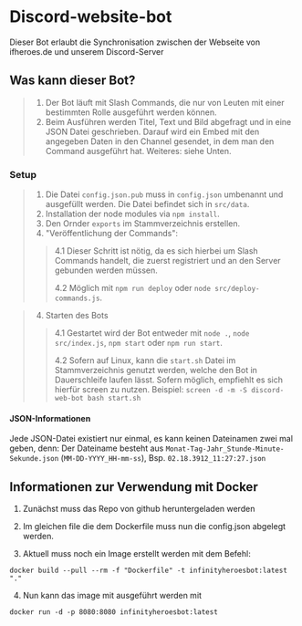 # Discord-website-bot
Dieser Bot erlaubt die Synchronisation zwischen der Webseite von ifheroes.de und unserem Discord-Server

## Was kann dieser Bot?

> 1. Der Bot läuft mit Slash Commands, die nur von Leuten mit einer bestimmten Rolle ausgeführt werden können.
> 2. Beim Ausführen werden Titel, Text und Bild abgefragt und in eine JSON Datei geschrieben. Darauf wird ein Embed mit den angegeben Daten in den Channel gesendet, in dem man den Command ausgeführt hat. Weiteres: siehe Unten.

### Setup

> 1. Die Datei `config.json.pub` muss in `config.json` umbenannt und ausgefüllt werden. Die Datei befindet sich in `src/data`.
> 2. Installation der node modules via `npm install`.
> 3. Den Ornder `exports` im Stammverzeichnis erstellen.
> 4. "Veröffentlichung der Commands":
>> 4.1 Dieser Schritt ist nötig, da es sich hierbei um Slash Commands handelt, die zuerst registriert und an den Server gebunden werden müssen.
>> 
>> 4.2 Möglich mit `npm run deploy` oder `node src/deploy-commands.js`.

> 4. Starten des Bots
>> 4.1 Gestartet wird der Bot entweder mit `node .`, `node src/index.js`, `npm start` oder `npm run start`.
>> 
>> 4.2 Sofern auf Linux, kann die `start.sh` Datei im Stammverzeichnis genutzt werden, welche den Bot in Dauerschleife laufen lässt. Sofern möglich, empfiehlt es sich hierfür screen zu nutzen. Beispiel: `screen -d -m -S discord-web-bot bash start.sh`

#### JSON-Informationen

Jede JSON-Datei existiert nur einmal, es kann keinen Dateinamen zwei mal geben, denn:
Der Dateiname besteht aus `Monat-Tag-Jahr_Stunde-Minute-Sekunde.json` (`MM-DD-YYYY_HH-mm-ss`), Bsp. `02.18.3912_11:27:27.json`

## Informationen zur Verwendung mit Docker

1. Zunächst muss das Repo von github heruntergeladen werden

2. Im gleichen file die dem Dockerfile muss nun die config.json abgelegt werden.
    
3. Aktuell muss noch ein Image erstellt werden mit dem Befehl:
````
docker build --pull --rm -f "Dockerfile" -t infinityheroesbot:latest "."
````
4. Nun kann das image mit ausgeführt werden mit
````
docker run -d -p 8080:8080 infinityheroesbot:latest 
````

